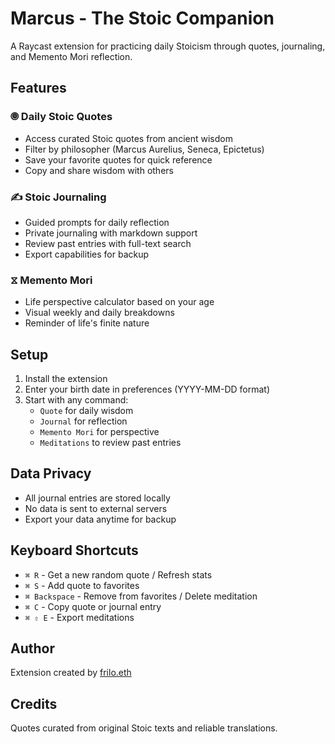 # Marcus - The Stoic Companion

A Raycast extension for practicing daily Stoicism through quotes, journaling, and Memento Mori reflection.

## Features

### 🞋 Daily Stoic Quotes
- Access curated Stoic quotes from ancient wisdom
- Filter by philosopher (Marcus Aurelius, Seneca, Epictetus)
- Save your favorite quotes for quick reference
- Copy and share wisdom with others

### ✍️ Stoic Journaling
- Guided prompts for daily reflection
- Private journaling with markdown support
- Review past entries with full-text search
- Export capabilities for backup

### ⧖ Memento Mori
- Life perspective calculator based on your age
- Visual weekly and daily breakdowns
- Reminder of life's finite nature

## Setup

1. Install the extension
2. Enter your birth date in preferences (YYYY-MM-DD format)
3. Start with any command:
   - `Quote` for daily wisdom
   - `Journal` for reflection
   - `Memento Mori` for perspective
   - `Meditations` to review past entries

## Data Privacy

- All journal entries are stored locally
- No data is sent to external servers
- Export your data anytime for backup

## Keyboard Shortcuts

- `⌘ R` - Get a new random quote / Refresh stats
- `⌘ S` - Add quote to favorites
- `⌘ Backspace` - Remove from favorites / Delete meditation
- `⌘ C` - Copy quote or journal entry
- `⌘ ⇧ E` - Export meditations

## Author

Extension created by [frilo.eth](https://raycast.com/frilo.eth)

## Credits

Quotes curated from original Stoic texts and reliable translations.